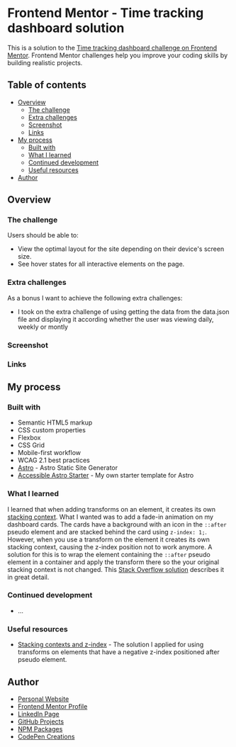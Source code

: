 # Frontend Mentor - Time tracking dashboard solution

This is a solution to the [Time tracking dashboard challenge on Frontend Mentor](https://www.frontendmentor.io/challenges/time-tracking-dashboard-UIQ7167Jw). Frontend Mentor challenges help you improve your coding skills by building realistic projects. 

## Table of contents

- [Overview](#overview)
  - [The challenge](#the-challenge)
  - [Extra challenges](#extra-challenges)
  - [Screenshot](#screenshot)
  - [Links](#links)
- [My process](#my-process)
  - [Built with](#built-with)
  - [What I learned](#what-i-learned)
  - [Continued development](#continued-development)
  - [Useful resources](#useful-resources)
- [Author](#author)

## Overview

### The challenge

Users should be able to:

- View the optimal layout for the site depending on their device's screen size.
- See hover states for all interactive elements on the page.

### Extra challenges

As a bonus I want to achieve the following extra challenges:

<!-- - The page must be accessible according to WCAG 2.1 standards, things like color contrast, skip links, clear element focus, keyboard navigation support and necessary aria attributes. -->
<!-- - I want to add minimal animations to the page, such as a toggle animation on the responsive menu and transforms on various content on the page using the IntersectionObserver. -->
- I took on the extra challenge of using getting the data from the data.json file and displaying it according whether the user was viewing daily, weekly or montly

### Screenshot

<!-- ![](./public/assets/social-image-preview.png) -->

### Links

<!-- - [Solution URL](https://www.frontendmentor.io/solutions/astro-static-site-builder-wcag-accessibility-and-intersectoinobserver-vvRI73kFt) -->
<!-- - [Live Site URL](https://markteekman.github.io/easybank-landing-page/) -->

## My process

### Built with

- Semantic HTML5 markup
- CSS custom properties
- Flexbox
- CSS Grid
- Mobile-first workflow
- WCAG 2.1 best practices
- [Astro](https://astro.build) - Astro Static Site Generator
- [Accessible Astro Starter](https://github.com/markteekman/accessible-astro-starter) - My own starter template for Astro

### What I learned

I learned that when adding transforms on an element, it creates its own [stacking context](https://developer.mozilla.org/en-US/docs/Web/CSS/CSS_Positioning/Understanding_z_index/The_stacking_context). What I wanted was to add a fade-in animation on my dashboard cards. The cards have a background with an icon in the `::after` pseudo element and are stacked behind the card using `z-index: 1;`. However, when you use a transform on the element it creates its own stacking context, causing the z-index position not to work anymore. A solution for this is to wrap the element containing the `::after` pseudo element in a container and apply the transform there so the your original stacking context is not changed. This [Stack Overflow solution](https://stackoverflow.com/questions/20851452/z-index-is-canceled-by-setting-transformrotate) describes it in great detail.

### Continued development

- ...

### Useful resources

- [Stacking contexts and z-index](https://stackoverflow.com/questions/20851452/z-index-is-canceled-by-setting-transformrotate) - The solution I applied for using transforms on elements that have a negative z-index positioned after pseudo element.

## Author

- [Personal Website](https://www.markteekman.nl)
- [Frontend Mentor Profile](https://www.frontendmentor.io/profile/markteekman)
- [LinkedIn Page](https://nl.linkedin.com/in/markteekman)
- [GitHub Projects](https://github.com/markteekman)
- [NPM Packages](https://www.npmjs.com/~markteekman)
- [CodePen Creations](https://codepen.io/markteekman)